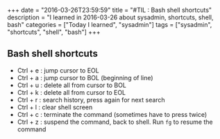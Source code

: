 +++
date = "2016-03-26T23:59:59"
title = "#TIL : Bash shell shortcuts"
description = "I learned in 2016-03-26 about sysadmin, shortcuts, shell, bash"
categories = ["Today I learned", "sysadmin"]
tags = ["sysadmin", "shortcuts", "shell", "bash"]
+++



## Bash shell shortcuts

- Ctrl + e : jump cursor to EOL
- Ctrl + a : jump cursor to BOL (beginning of line)
- Ctrl + u : delete all from cursor to BOL
- Ctrl + k : delete all from cursor to EOL
- Ctrl + r : search history, press again for next search
- Ctrl + l : clear shell screen
- Ctrl + c : terminate the command (sometimes have to press twice)
- Ctrl + z : suspend the command, back to shell. Run `fg` to resume the command
